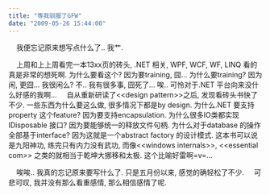 ```yaml
---
title: "等我驯服了GFW"
date: "2009-05-26 15:44:00"
---
```


    我便忘记原来想写点什么了.. 我艹.

    上周和上上周看完一本13xx页的砖头, .NET 相关, WPF, WCF, WF, LINQ 看的真是非常的想死啊. 为什么要看这个? 因为要training, 囧... 为什么要training? 因为闲, 更囧... 我很闲么? 不.. 我有很多事, 囧死了... 唉.. 可怜对于.NET 平台向来没什么好感的我啊...
    自从重新研读了\<\<design pattern\>\>之后, 发现看砖头书快了不少. 一些东西为什么要这么做, 很多情况下都是by design. 为什么.NET 要支持property 这个feature? 因为要支持encapsulation. 为什么很多IO类都实现IDisposable 接口? 因为要能够统一的释放文件句柄. 为什么对于database 的操作全部基于interface? 因为这就是一个abstract factory 的设计模式. 这本书可以说是九阳神功, 练完只有内力没有武功, 而像\<\<windows internals\>\>, \<\<essential com\>\> 之类的就相当于乾坤大挪移和太极. 这个比喻好雷啊=v=...

    唉唉.. 我真的忘记原来要写什么了. 只是五月份以来, 感觉的确轻松了不少.
    可悲可叹, 我并没有那么看重感情, 那么相信感情了呢.
